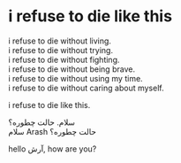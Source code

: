 # i refuse to die like this
i refuse to die without living.  
i refuse to die without trying.  
i refuse to die without fighting.  
i refuse to die without being brave.  
i refuse to die without using my time.  
i refuse to die without caring about myself.  

i refuse to die like this.

سلام. حالت چطوره؟  
سلام Arash حالت چطوره؟



hello آرش, how are you?